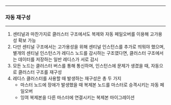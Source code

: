 -----
### 자동 재구성
-----
1. 센티널과 마찬가지로 클러스터 구조에서도 복제와 자동 페일오버를 이용해 고가용성 확보 가능
2. 다만 센티널 구조에서는 고가용성을 위해 센티널 인스턴스를 추가로 띄워야 했으며, 별개의 센티널 인스턴스가 레디스 노드를 감시하는 구조였다면, 클러스터 구조에서는 데이터를 저장하는 일반 레디스가 서로 감시
3. 모든 노드는 클러스터 버스를 통해 통신하며, 인스턴스에 문제가 생겼을 때, 자동으로 클러스터 구조를 재구성
4. 레디스 클러스터를 사용할 때 발생하는 재구성은 총 두 가지
   - 마스터 노드에 장애가 발생했을 때 복제본 노드를 마스터로 승격시키는 자동 페일오버
   - 잉여 복제본을 다른 마스터에 연결시키는 복제본 마이그레이션
